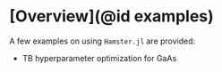 # [Overview](@id examples)

A few examples on using `Hamster.jl` are provided:
- TB hyperparameter optimization for GaAs
